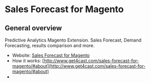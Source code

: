 # Sales Forecast for Magento

## General overview
Predictive Analytics Magento Extension. Sales Forecast, Demand Forecasting, results comparison and more.

* Website: [Sales Forecast for Magento](http://www.get4cast.com/sales-forecast-for-magento/)
* How it works: [http://www.get4cast.com/sales-forecast-for-magento/#about](http://www.get4cast.com/sales-forecast-for-magento/#about)
* 


